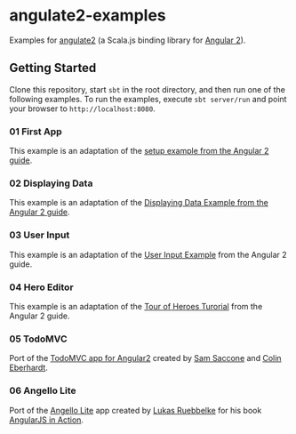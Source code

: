 # angulate2-examples
Examples for [angulate2](https://github.com/jokade/angulate2) (a Scala.js binding library for [Angular 2](http://angular.io)).

Getting Started
---------------
Clone this repository, start `sbt` in the root directory, and then run one of the following examples.
To run the examples, execute
```sbt server/run```
and point your browser to `http://localhost:8080`.

### 01 First App
This example is an adaptation of the [setup example from the Angular 2 guide](https://angular.io/docs/js/latest/guide/setup.html).  

### 02 Displaying Data
This example is an adaptation of the [Displaying Data Example from the Angular 2 guide](https://angular.io/docs/js/latest/guide/displaying-data.html).  

### 03 User Input
This example is an adaptation of the [User Input Example](https://angular.io/docs/js/latest/guide/user-input.html) from the Angular 2  guide.

### 04 Hero Editor
This example is an adaptation of the [Tour of Heroes Turorial](https://angular.io/docs/ts/latest/tutorial/) from the Angular 2 guide.

### 05 TodoMVC
Port of the [TodoMVC app for Angular2](https://github.com/tastejs/todomvc/tree/master/examples/angular2) created by [Sam Saccone](http://github.com/samccone) and [Colin Eberhardt](http://github.com/colineberhardt).

### 06 Angello Lite
Port of the [Angello Lite](https://github.com/angularjs-in-action/angello-lite) app created by [Lukas Ruebbelke](https://github.com/simpulton) for his book [AngularJS in Action](http://www.manning.com/bford/).